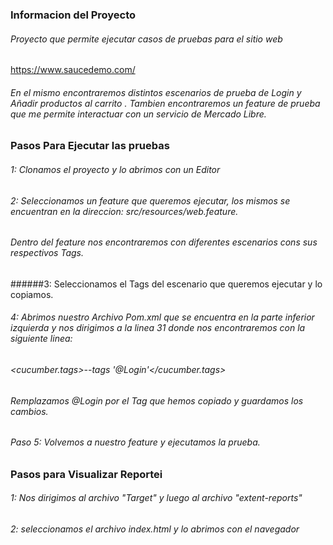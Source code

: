 ### Informacion del Proyecto
###### Proyecto que permite ejecutar casos de pruebas para el sitio web
https://www.saucedemo.com/ 
###### En el mismo encontraremos distintos escenarios de prueba de Login y Añadir productos al carrito . Tambien encontraremos un feature de prueba que me permite interactuar con un servicio de Mercado Libre.

### Pasos Para Ejecutar las pruebas

###### 1: Clonamos el proyecto y lo abrimos con un Editor
###### 2: Seleccionamos un feature que queremos ejecutar, los mismos se encuentran en la direccion: src/resources/web.feature.
###### Dentro del feature nos encontraremos con diferentes escenarios cons sus respectivos Tags.
######3: Seleccionamos el Tags del escenario que queremos ejecutar y lo copiamos.
###### 4: Abrimos nuestro Archivo Pom.xml que se encuentra en la parte inferior izquierda y nos dirigimos a la linea 31 donde nos encontraremos con la siguiente linea:
###### <cucumber.tags>--tags '@Login'</cucumber.tags>
###### Remplazamos @Login por el Tag que hemos copiado y guardamos los cambios.
###### Paso 5: Volvemos a nuestro feature y ejecutamos la prueba.

### Pasos para Visualizar Reportei
###### 1: Nos dirigimos al archivo "Target" y luego al archivo "extent-reports" 
###### 2: seleccionamos el archivo index.html y lo abrimos con el navegador

